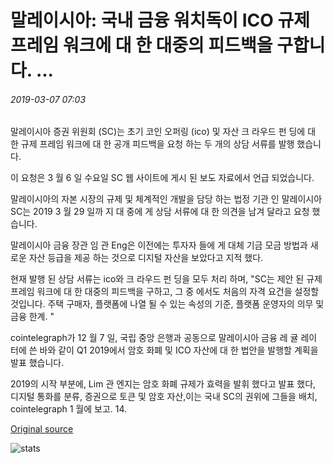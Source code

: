 # 말레이시아: 국내 금융 워치독이 ICO 규제 프레임 워크에 대 한 대중의 피드백을 구합니다. ...

###### 2019-03-07 07:03

말레이시아 증권 위원회 (SC)는 초기 코인 오퍼링 (ico) 및 자산 크 라우드 펀 딩에 대 한 규제 프레임 워크에 대 한 공개 피드백을 요청 하는 두 개의 상담 서류를 발행 했습니다.

이 요청은 3 월 6 일 수요일 SC 웹 사이트에 게시 된 보도 자료에서 언급 되었습니다.

말레이시아의 자본 시장의 규제 및 체계적인 개발을 담당 하는 법정 기관 인 말레이시아 SC는 2019 3 월 29 일까 지 대 중에 게 상담 서류에 대 한 의견을 남겨 달라고 요청 했습니다.

말레이시아 금융 장관 임 관 Eng은 이전에는 투자자 들에 게 대체 기금 모금 방법과 새로운 자산 등급을 제공 하는 것으로 디지털 자산을 보았다고 지적 했다.

현재 발행 된 상담 서류는 ico와 크 라우드 펀 딩을 모두 처리 하며, "SC는 제안 된 규제 프레임 워크에 대 한 대중의 피드백을 구하고, 그 중 에서도 처음의 자격 요건을 설정할 것입니다. 주택 구매자, 플랫폼에 나열 될 수 있는 속성의 기준, 플랫폼 운영자의 의무 및 금융 한계. "

cointelegraph가 12 월 7 일, 국립 중앙 은행과 공동으로 말레이시아 금융 레 귤 레이 터에 쓴 바와 같이 Q1 2019에서 암호 화폐 및 ICO 자산에 대 한 법안을 발행할 계획을 발표 했습니다.

2019의 시작 부분에, Lim 관 엔지는 암호 화폐 규제가 효력을 발휘 했다고 발표 했다, 디지털 통화를 분류, 증권으로 토큰 및 암호 자산,이는 국내 SC의 권위에 그들을 배치, cointelegraph 1 월에 보고. 14.

[Original source](https://cointelegraph.com/news/malaysia-domestic-finance-watchdog-seeks-public-feedback-on-ico-regulatory-framework)

![stats](https://c.statcounter.com/11760860/0/a89fa40b/1/ "stats")